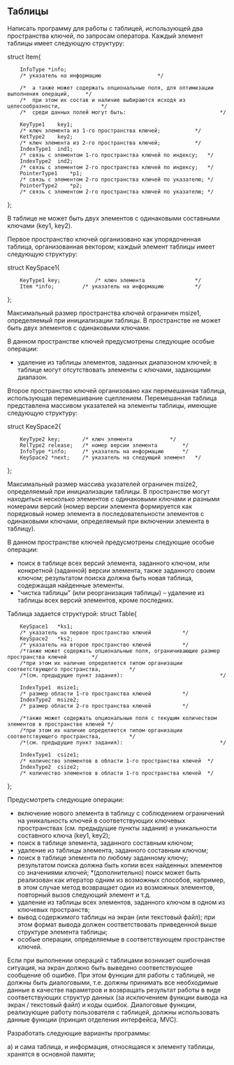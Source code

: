 ##                                 Таблицы

Написать программу для работы с таблицей, использующей два пространства ключей, по запросам оператора.
Каждый элемент таблицы имеет следующую структуру:

struct Item{
		
		InfoType *info;		
		/* указатель на информацию					*/

		/*	а также может содержать опциональные поля, для оптимизации выполнения операций, 	*/
		/*	при этом их состав и наличие выбираются исходя из целесообразности, 			*/
		/*	среди данных полей могут быть:								*/

		KeyType1 	key1;	
		/* ключ элемента из 1-го пространства ключей;			*/
		KetType2 	key2;	
		/* ключ элемента из 2-го пространства ключей;			*/
		IndexType1 	ind1;	
		/* связь с элементом 1-го пространства ключей по индексу;	*/
		IndexType2 	ind2;	
		/* связь с элементом 2-го пространства ключей по индексу;	*/
		PointerType1	*p1;	
		/* связь с элементом 2-го пространства ключей по указателю;	*/
		PointerType2	*p2;	
		/* связь с элементом 2-го пространства ключей по указателю;	*/

};

В таблице не может быть двух элементов с одинаковыми составными ключами (key1, key2).

Первое пространство ключей организовано как упорядоченная таблица, организованная вектором; каждый элемент таблицы имеет следующую структуру:

struct KeySpace1{

		KeyType1 key;			/* ключ элемента				*/
		Item *info;			/* указатель на информацию			*/
		
};

Максимальный размер пространства ключей ограничен msize1, определяемый при инициализации таблицы.
В пространстве не может быть двух элементов с одинаковыми ключами.

В данном пространстве ключей предусмотрены следующие особые операции:
-	удаление из таблицы элементов, заданных диапазоном ключей; в таблице могут отсутствовать элементы с ключами, задающими диапазон.

Второе пространство ключей организовано как перемешанная таблица, использующая перемешивание сцеплением.
Перемешанная таблица представлена массивом указателей на элементы таблицы, имеющие следующую структуру:

struct KeySpace2{

		KeyType2 key;		/* ключ элемента			*/
		RelType2 release;	/* номер версии элемента		*/
		InfoType *info;		/* указатель на информацию		*/
		KeySpace2 *next;	/* указатель на следующий элемент	*/
		

};

Максимальный размер массива указателей ограничен msize2, определяемый при инициализации таблицы. 
В пространстве могут находиться несколько элементов с одинаковыми ключами и разными номерами версий (номер версии элемента формируется как порядковый номер элемента в последовательности элементов с одинаковыми ключами, определяемый при включении элемента в таблицу).

В данном пространстве ключей предусмотрены следующие особые операции:
-	поиск в таблице всех версий элемента, заданного ключом, или конкретной (заданной) версии элемента, также заданного своим ключом; результатом поиска должна быть новая таблица, содержащая найденные элементы.
-	"чистка таблицы" (или реорганизация таблицы) – удаление из таблицы всех версий элементов, кроме последних.

Таблица задается структурой:
struct Table{

		KeySpace1 	*ks1;	
		/* указатель на первое пространство ключей			*/
		KeySpace2 	*ks2;
		/* указатель на второе пространство ключей			*/
		/*также может содержать опциональные поля, ограничивающие размер пространства ключей		*/
		/*при этом их наличие определяется типом организации соответствующего пространства, 		*/
		/*(см. предыдущие пункт задания):								*/

		IndexType1 	msize1;
		/* размер области 1-го пространства ключей 			*/
		IndexType2 	msize2;
		/* размер области 2-го пространства ключей 			*/

		/*также может содержать опциональные поля с текущим количеством элементов в пространстве ключей	*/
		/*при этом их наличие определяется типом организации соответствующего пространства, 		*/
		/*(см. предыдущие пункт задания):								*/

		IndexType1 	сsize1;
		/* количество элементов в области 1-го пространства ключей	*/
		IndexType2 	сsize2;
		/* количество элементов в области 1-го пространства ключей	*/
};

Предусмотреть следующие операции:
-	включение нового элемента в таблицу с соблюдением ограничений на уникальность ключей в соответствующих ключевых пространствах (см. предыдущие пункты задания) и уникальности составного ключа (key1, key2);
-	поиск в таблице элемента, заданного составным ключом;
-	удаление из таблицы элемента, заданного составным ключом;
-	поиск в таблице элемента по любому заданному ключу; результатом поиска должна быть копии всех найденных элементов со значениями ключей; *(дополнительно) поиск может быть реализован как итератор одним из возможных способов, например, в этом случае метод возвращает один из возможных элементов, повторный вызов следующий элемент и т.д. 
-	удаление из таблицы всех элементов, заданного ключом в одном из ключевых пространств;
-	вывод содержимого таблицы на экран (или текстовый файл); при этом формат вывода должен соответствовать приведенной выше структуре элемента таблицы;
-	особые операции, определяемые в соответствующем пространстве ключей.

Если при выполнении операций с таблицами возникает ошибочная ситуация, на экран должно быть выведено соответствующее сообщение об ошибке. При этом функции для работы с таблицей, не должны быть диалоговыми, т.е. должны принимать все необходимые данные в качестве параметров и возвращать результат работы в виде соответствующих структур данных (за исключением функции вывода на экран / текстовый файл) и коды ошибок. Диалоговые функции, реализующие работу пользователя с таблицей, должны использовать данные функции (принцип отделения интерфейса, MVC).

Разработать следующие варианты программы:

a)	и сама таблица, и информация, относящаяся к элементу таблицы, хранятся в основной памяти;

